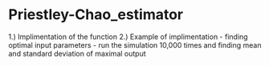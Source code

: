 # Priestley-Chao_estimator
1.) Implimentation of the function 
2.) Example of implimentation - finding optimal input parameters - run the simulation 10,000 times and finding mean and standard deviation of maximal output 


